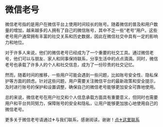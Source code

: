 # 微信老号

微信老号指的是用户在微信平台上使用时间较长的账号。随着微信的普及和用户数量的增加，越来越多的人拥有了自己的微信账号，其中不乏一些“老号”用户。这些老号用户通常拥有丰富的社交关系和历史数据，因此在微信社交中具有一定的影响力和地位。

对于许多人来说，他们的微信老号已经成为了一个重要的社交工具。通过微信老号，他们可以与朋友、家人和同事保持联系，分享生活中的点点滴滴。同时，微信老号也承载了许多人的个人和社交信息，成为了一份珍贵的社交记忆。

然而，随着时间的推移，一些用户可能会遇到一些问题，比如账号安全性、隐私保护等方面的顾虑。针对这些问题，用户需要关注微信平台的最新政策和安全提示，及时进行账号的保护和设置调整，确保自己的微信老号能够更加安全可靠地使用。

总的来说，微信老号在用户社交和个人信息承载方面具有重要意义，但同时也需要用户和平台共同努力，保障账号的安全和隐私，让用户能够更加放心地使用自己的微信老号。

更多关于微信老号请通过✈与我们联系，感谢阅读，谢谢！[点✈这里联系](https://sms.k02.cc)